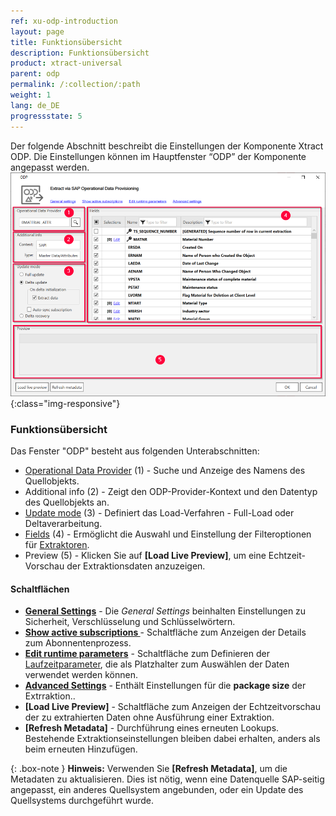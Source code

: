 ```yaml
---
ref: xu-odp-introduction
layout: page
title: Funktionsübersicht
description: Funktionsübersicht
product: xtract-universal
parent: odp
permalink: /:collection/:path
weight: 1
lang: de_DE
progressstate: 5
---
```


Der folgende Abschnitt beschreibt die Einstellungen der Komponente Xtract ODP. Die Einstellungen können im Hauptfenster “ODP” der Komponente angepasst werden. 
![ODP Component](/img/content/odp/odp_overview.png){:class="img-responsive"}

###  Funktionsübersicht

Das Fenster "ODP" besteht aus folgenden Unterabschnitten:
- [Operational Data Provider](./odp-define#ein-objekt-data-object-suchen) (1) - Suche und Anzeige des Namens des Quellobjekts.
- Additional info (2) - Zeigt den ODP-Provider-Kontext und den Datentyp des Quellobjekts an.
- [Update mode](./odp-define#load-verfahren-update-mode) (3) - Definiert das Load-Verfahren - Full-Load oder Deltaverarbeitung.
- [Fields](./odp-define#selektion-und-filter) (4) - Ermöglicht die Auswahl und Einstellung der Filteroptionen für [Extraktoren](./odp-extractors).
- Preview (5) - Klicken Sie auf **[Load Live Preview]**, um eine Echtzeit-Vorschau der Extraktionsdaten anzuzeigen.

#### Schaltflächen
- **[General Settings](../erste-schritte/allgemeine-einstellungen)** - Die *General Settings* beinhalten Einstellungen zu Sicherheit, Verschlüsselung und Schlüsselwörtern.
- **[Show active subscriptions ](./odp-settings#abonnements)** - Schaltfläche zum Anzeigen der Details zum Abonnentenprozess.
- **[Edit runtime parameters](./odp-settings#parameter-bearbeiten)** - Schaltfläche zum Definieren der [Laufzeitparameter](../extraktionen-ausfuehren-und-einplanen/extraktionsparameter), die als Platzhalter zum Auswählen der Daten verwendet werden können.
- **[Advanced Settings](./odp-settings#fortgeschrittene-einstellungen)** - Enthält Einstellungen für die **package size** der Extrraktion..
- **[Load Live Preview]** - Schaltfläche zum Anzeigen der Echtzeitvorschau der zu extrahierten Daten ohne Ausführung einer Extraktion. 
- **[Refresh Metadata]** - Durchführung eines erneuten Lookups. Bestehende Extraktionseinstellungen bleiben dabei erhalten, anders als beim erneuten Hinzufügen.

{: .box-note }
**Hinweis:** Verwenden Sie **[Refresh Metadata]**, um die Metadaten zu aktualisieren.
Dies ist nötig, wenn eine Datenquelle SAP-seitig angepasst, ein anderes Quellsystem angebunden, oder ein Update des Quellsystems durchgeführt wurde. 
